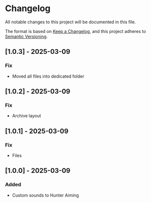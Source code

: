 # Changelog

All notable changes to this project will be documented in this file.

The format is based on [Keep a Changelog](https://keepachangelog.com/en/1.1.0/),
and this project adheres to [Semantic Versioning](https://semver.org/spec/v2.0.0.html).

## [1.0.3] - 2025-03-09

### Fix

- Moved all files into dedicated folder

## [1.0.2] - 2025-03-09

### Fix

- Archive layout

## [1.0.1] - 2025-03-09

### Fix

- Files


## [1.0.0] - 2025-03-09

### Added

- Custom sounds to Hunter Aiming
